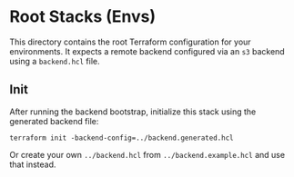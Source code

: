 # Root Stacks (Envs)

This directory contains the root Terraform configuration for your environments. It expects a remote backend configured via an `s3` backend using a `backend.hcl` file.

## Init

After running the backend bootstrap, initialize this stack using the generated backend file:

```
terraform init -backend-config=../backend.generated.hcl
```

Or create your own `../backend.hcl` from `../backend.example.hcl` and use that instead.
